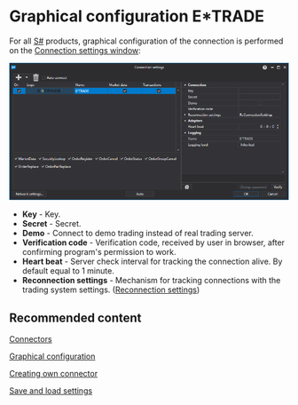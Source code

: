 # Graphical configuration E\*TRADE

For all [S\#](../../../../api.md) products, graphical configuration of the connection is performed on the [Connection settings window](../../../graphical_user_interface/connection_settings_window.md):

![API GUI Settings E TRADE](../../../../../images/api_gui_settings_e_trade.png)

- **Key** \- Key.
- **Secret** \- Secret.
- **Demo** \- Connect to demo trading instead of real trading server.
- **Verification code** \- Verification code, received by user in browser, after confirming program's permission to work.
- **Heart beat** \- Server check interval for tracking the connection alive. By default equal to 1 minute.
- **Reconnection settings** \- Mechanism for tracking connections with the trading system settings. ([Reconnection settings](../../reconnection_settings.md))

## Recommended content

[Connectors](../../../connectors.md)

[Graphical configuration](../../graphical_configuration.md)

[Creating own connector](../../creating_own_connector.md)

[Save and load settings](../../save_and_load_settings.md)
